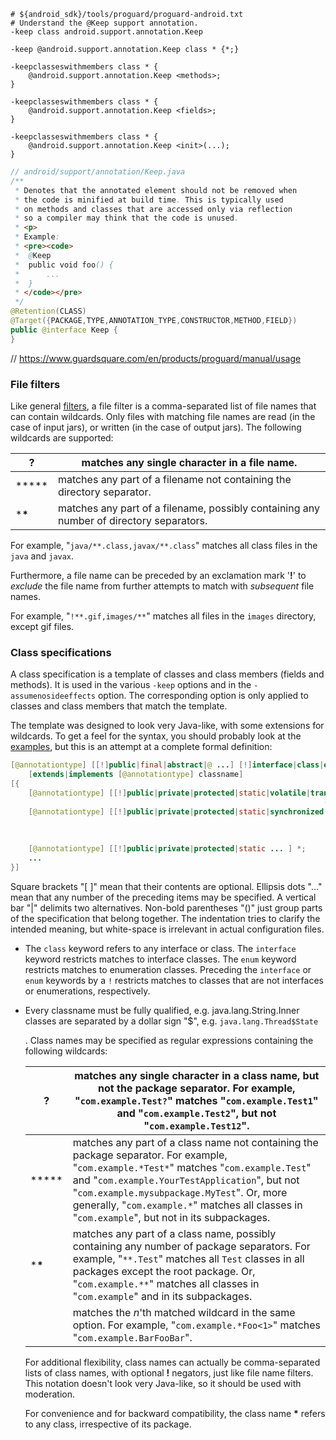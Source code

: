 ```shell
# ${android_sdk}/tools/proguard/proguard-android.txt
# Understand the @Keep support annotation.
-keep class android.support.annotation.Keep

-keep @android.support.annotation.Keep class * {*;}

-keepclasseswithmembers class * {
    @android.support.annotation.Keep <methods>;
}

-keepclasseswithmembers class * {
    @android.support.annotation.Keep <fields>;
}

-keepclasseswithmembers class * {
    @android.support.annotation.Keep <init>(...);
}
```



```java
// android/support/annotation/Keep.java
/**
 * Denotes that the annotated element should not be removed when
 * the code is minified at build time. This is typically used
 * on methods and classes that are accessed only via reflection
 * so a compiler may think that the code is unused.
 * <p>
 * Example:
 * <pre><code>
 *  @Keep
 *  public void foo() {
 *      ...
 *  }
 * </code></pre>
 */
@Retention(CLASS)
@Target({PACKAGE,TYPE,ANNOTATION_TYPE,CONSTRUCTOR,METHOD,FIELD})
public @interface Keep {
}
```



// https://www.guardsquare.com/en/products/proguard/manual/usage

### File filters

 Like general [filters](https://www.guardsquare.com/proguard/manual/usage#filters), a file filter is a comma-separated list of file names that can contain wildcards. Only files with matching file names are read (in the case of input jars), or written (in the case of output jars). The following wildcards are supported:

| **?**   | matches any single character in a file name.                 |
| ------- | ------------------------------------------------------------ |
| *****   | matches any part of a filename not containing the directory separator. |
| ***\*** | matches any part of a filename, possibly containing any number of directory separators. |

For example, "`java/**.class,javax/**.class`" matches all class files in the `java` and `javax`.

Furthermore, a file name can be preceded by an exclamation mark '**!**' to *exclude* the file name from further attempts to match with *subsequent* file names.

For example, "`!**.gif,images/**`" matches all files in the `images` directory, except gif files.



###  Class specifications

 A class specification is a template of classes and class members (fields and methods). It is used in the various `-keep` options and in the `-assumenosideeffects` option. The corresponding option is only applied to classes and class members that match the template.

The template was designed to look very Java-like, with some extensions for wildcards. To get a feel for the syntax, you should probably look at the [examples](https://www.guardsquare.com/proguard/manual/examples), but this is an attempt at a complete formal definition:

```java
[@annotationtype] [[!]public|final|abstract|@ ...] [!]interface|class|enum classname
    [extends|implements [@annotationtype] classname]
[{
    [@annotationtype] [[!]public|private|protected|static|volatile|transient ...] <fields> |
                                                                      (fieldtype fieldname);
    [@annotationtype] [[!]public|private|protected|static|synchronized|native|abstract|strictfp ...] <methods> |
                                                                                           <init>(argumenttype,...) |
                                                                                           classname(argumenttype,...) |
                                                                                           (returntype methodname(argumenttype,...));
    [@annotationtype] [[!]public|private|protected|static ... ] *;
    ...
}]
```

Square brackets "[ ]" mean that their contents are optional. Ellipsis dots "..." mean that any number of the preceding items may be specified. A vertical bar "|" delimits two alternatives. Non-bold parentheses "()" just group parts of the specification that belong together. The indentation tries to clarify the intended meaning, but white-space is irrelevant in actual configuration files.

- The `class` keyword refers to any interface or class. The `interface` keyword restricts matches to interface classes. The `enum` keyword restricts matches to enumeration classes. Preceding the `interface` or `enum` keywords by a `!` restricts matches to classes that are not interfaces or enumerations, respectively.

- Every classname must be fully qualified, e.g. java.lang.String.Inner classes are separated by a dollar sign "\$", e.g. `java.lang.Thread$State`

  . Class names may be specified as regular expressions containing the following wildcards:

  | **?**   | matches any single character in a class name, but not the package separator. For example, "`com.example.Test?`" matches "`com.example.Test1`" and "`com.example.Test2`", but not "`com.example.Test12`". |
  | ------- | ------------------------------------------------------------ |
  | *****   | matches any part of a class name not containing the package separator. For example, "`com.example.*Test*`" matches "`com.example.Test`" and "`com.example.YourTestApplication`", but not "`com.example.mysubpackage.MyTest`". Or, more generally, "`com.example.*`" matches all classes in "`com.example`", but not in its subpackages. |
  | ***\*** | matches any part of a class name, possibly containing any number of package separators. For example, "`**.Test`" matches all `Test` classes in all packages except the root package. Or, "`com.example.**`" matches all classes in "`com.example`" and in its subpackages. |
  | **<n>** | matches the *n*'th matched wildcard in the same option. For example, "`com.example.*Foo<1>`" matches "`com.example.BarFooBar`". |

  For additional flexibility, class names can actually be comma-separated lists of class names, with optional **!** negators, just like file name filters. This notation doesn't look very Java-like, so it should be used with moderation.

  For convenience and for backward compatibility, the class name **\*** refers to any class, irrespective of its package.